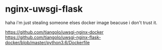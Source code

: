 # nginx-uwsgi-flask

haha i'm just stealing someone elses docker image beacuse i don't trust it.

https://github.com/tiangolo/uwsgi-nginx-docker
https://github.com/tiangolo/uwsgi-nginx-flask-docker/blob/master/python3.6/Dockerfile
